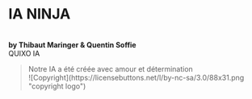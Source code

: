 # IA NINJA 
<br/>**by Thibaut Maringer & Quentin Soffie**
<br/>QUIXO IA 
<blockquote>Notre IA a été créée avec amour et détermination
<br/>![Copyright](https://licensebuttons.net/l/by-nc-sa/3.0/88x31.png "copyright logo")